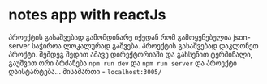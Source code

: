 # notes app with reactJs

პროექტის გასაშვებად გამომდინარე იქედან რომ გამოყენებულია json-server საჭიროა ლოკალურად გაშვება. პროექტის გასაშვებად დაკლონეთ პროქტი. შემდეგ შედით ამავე დირექტორიაში და გახსენით ტერმინალი, გაუშვით ორი ბრძანება `npm run dev` და `npm run server` და პროექტი დაისტარტება... მისამართი - `localhost:3005/`
